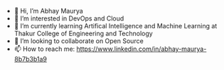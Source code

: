 - 👋 Hi, I’m Abhay Maurya
- 👀 I’m interested in DevOps and Cloud
- 🌱 I’m currently learning Artifical Intelligence and Machine Learning at Thakur College of Engineering and Technology
- 💞️ I’m looking to collaborate on Open Source
- 📫 How to reach me: https://www.linkedin.com/in/abhay-maurya-8b7b3b1a9


<!---
AbhayGRT/AbhayGRT is a ✨ special ✨ repository because its `README.md` (this file) appears on your GitHub profile.
You can click the Preview link to take a look at your changes.
--->
